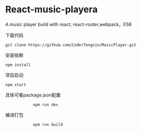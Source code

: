 React-music-playera
===

A music player build with react, react-router,webpack，ES6

下载代码

    git clone https://github.com/CoderTongxin/MusicPlayer.git
安装依赖

    npm install
项目启动

    npm start
具体可看package.json配置

                npm run dev
编译打包

                npm run build
